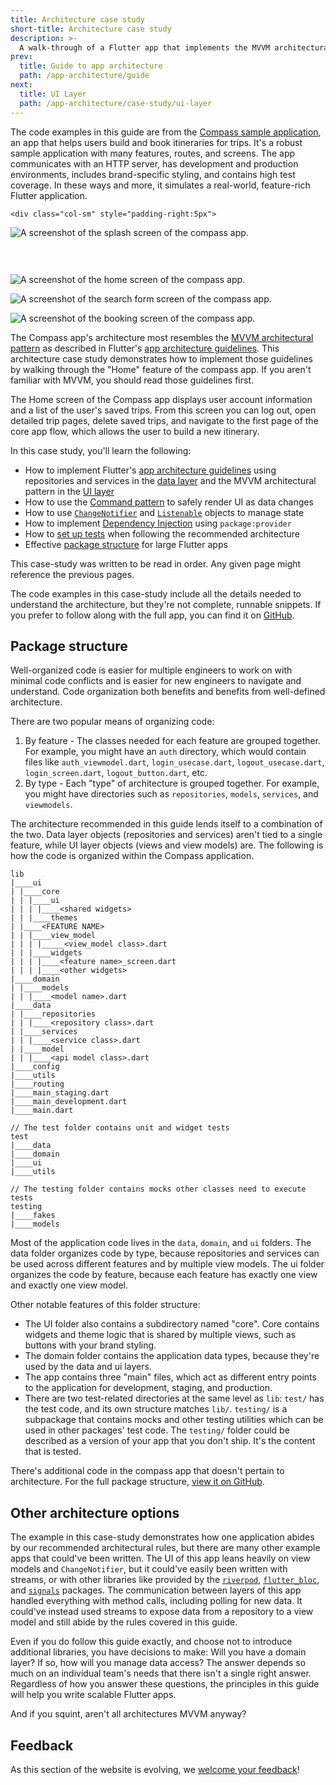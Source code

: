 ```yaml
---
title: Architecture case study
short-title: Architecture case study
description: >-
  A walk-through of a Flutter app that implements the MVVM architectural pattern.
prev:
  title: Guide to app architecture
  path: /app-architecture/guide
next:
  title: UI Layer
  path: /app-architecture/case-study/ui-layer
---
```


The code examples in this guide are from the [Compass sample application][],
an app that helps users build and book itineraries for trips.
It's a robust sample application with many features, routes, and screens.
The app communicates with an HTTP server,
has development and production environments,
includes brand-specific styling, and contains high test coverage.
In these ways and more, it simulates a real-world,
feature-rich Flutter application.

<div class="row" style="padding-bottom:30px;">

    <div class="col-sm" style="padding-right:5px">

![A screenshot of the splash screen of the compass app.](/assets/images/docs/app-architecture/case-study/splash_screen.png)
    </div>
    <div class="col-sm" style="padding-left:0;padding-right:5px;">

![A screenshot of the home screen of the compass app.](/assets/images/docs/app-architecture/case-study/home_screen.png)
    </div>
    <div class="col-sm" style="padding-left:0;padding-right:5px;">

![A screenshot of the search form screen of the compass app.](/assets/images/docs/app-architecture/case-study/search_form_screen.png)
    </div>
    <div class="col-sm" style="padding-left:0;">

![A screenshot of the booking screen of the compass app.](/assets/images/docs/app-architecture/case-study/booking_screen.png)
    </div>
</div>

The Compass app's architecture most resembles the [MVVM architectural pattern][]
as described in Flutter's [app architecture guidelines][].
This architecture case study demonstrates how to
implement those guidelines by walking through
the "Home" feature of the compass app.
If you aren't familiar with MVVM, you should read those guidelines first.

The Home screen of the Compass app displays user account information and
a list of the user's saved trips.
From this screen you can log out, open detailed trip pages,
delete saved trips, and navigate to the first page of the core app flow,
which allows the user to build a new itinerary.

In this case study, you'll learn the following:

* How to implement Flutter's [app architecture guidelines][]
  using repositories and services in the [data layer][] and
  the MVVM architectural pattern in the [UI layer][]
* How to use the [Command pattern][] to safely render UI as data changes
* How to use [`ChangeNotifier`][] and [`Listenable`][] objects to manage state
* How to implement [Dependency Injection][] using `package:provider`
* How to [set up tests][] when following the recommended architecture
* Effective [package structure][] for large Flutter apps

This case-study was written to be read in order.
Any given page might reference the previous pages.

The code examples in this case-study include all the details needed to
understand the architecture, but they're not complete, runnable snippets.
If you prefer to follow along with the full app,
you can find it on [GitHub][].

## Package structure

Well-organized code is easier for multiple engineers to work on with
minimal code conflicts and is easier for new engineers to
navigate and understand.
Code organization both benefits and benefits from well-defined architecture.

There are two popular means of organizing code:

1. By feature - The classes needed for each feature are grouped together. For
   example, you might have an `auth` directory, which would contain files
   like `auth_viewmodel.dart`, `login_usecase.dart`, `logout_usecase.dart`,
   `login_screen.dart`, `logout_button.dart`, etc.
2. By type - Each "type" of architecture is grouped together.
   For example, you might have directories such as
   `repositories`, `models`, `services`, and `viewmodels`.

The architecture recommended in this guide lends itself to
a combination of the two.
Data layer objects (repositories and services) aren't tied to a single feature,
while UI layer objects (views and view models) are.
The following is how the code is organized within the Compass application.

```plaintext
lib
|____ui
| |____core
| | |____ui
| | | |____<shared widgets>
| | |____themes
| |____<FEATURE NAME>
| | |____view_model
| | | |_____<view_model class>.dart
| | |____widgets
| | | |____<feature name>_screen.dart
| | | |____<other widgets>
|____domain
| |____models
| | |____<model name>.dart
|____data
| |____repositories
| | |____<repository class>.dart
| |____services
| | |____<service class>.dart
| |____model
| | |____<api model class>.dart
|____config
|____utils
|____routing
|____main_staging.dart
|____main_development.dart
|____main.dart

// The test folder contains unit and widget tests
test
|____data
|____domain
|____ui
|____utils

// The testing folder contains mocks other classes need to execute tests
testing
|____fakes
|____models
```

Most of the application code lives in the
`data`, `domain`, and `ui` folders.
The data folder organizes code by type,
because repositories and services can be used across
different features and by multiple view models.
The ui folder organizes the code by feature,
because each feature has exactly one view and exactly one view model.

Other notable features of this folder structure:

* The UI folder also contains a subdirectory named "core".
  Core contains widgets and theme logic that is shared by multiple views,
  such as buttons with your brand styling.
* The domain folder contains the application data types, because they're
  used by the data and ui layers.
* The app contains three "main" files, which act as different entry points to
  the application for development, staging, and production.
* There are two test-related directories at the same level as `lib`: `test/` has
  the test code, and its own structure matches `lib/`. `testing/` is a
  subpackage that contains mocks and other testing utilities which can be used
  in other packages' test code. The `testing/` folder could be described as a
  version of your app that you don't ship. It's the content that is tested.

There's additional code in the compass app that doesn't pertain to architecture.
For the full package structure, [view it on GitHub][].

## Other architecture options

The example in this case-study demonstrates how one application abides by our
recommended architectural rules, but there are many other example apps that
could've been written. The UI of this app leans heavily on view models
and `ChangeNotifier`, but it could've easily been written
with streams, or with other libraries like provided by the [`riverpod`][],
[`flutter_bloc`][], and [`signals`][] packages.
The communication between layers of this app handled
everything with method calls, including polling for new data.
It could've instead used streams to expose data from a repository to
a view model and still abide by the rules covered in this guide.

Even if you do follow this guide exactly,
and choose not to introduce additional libraries, you have decisions to make:
Will you have a domain layer?
If so, how will you manage data access?
The answer depends so much on an individual team's needs that
there isn't a single right answer.
Regardless of how you answer these questions,
the principles in this guide will help you write scalable Flutter apps.

And if you squint, aren't all architectures MVVM anyway?

[Compass sample application]: https://github.com/flutter/samples/tree/main/compass_app
[MVVM architectural pattern]: https://en.wikipedia.org/wiki/Model%E2%80%93view%E2%80%93viewmodel
[app architecture guidelines]: /app-architecture/guide
[data layer]: /app-architecture/case-study/data-layer
[UI layer]: /app-architecture/case-study/ui-layer
[Command pattern]: /app-architecture/case-study/ui-layer#command-objects
[`ChangeNotifier`]: {{site.api}}/flutter/foundation/ChangeNotifier-class.html
[`Listenable`]: {{site.api}}/flutter/foundation/Listenable-class.html
[Dependency Injection]: /app-architecture/case-study/dependency-injection
[set up tests]: /app-architecture/case-study/testing
[view it on GitHub]: https://github.com/flutter/samples/tree/main/compass_app
[GitHub]: https://github.com/flutter/samples/tree/main/compass_app
[`riverpod`]: {{site.pub-pkg}}/riverpod
[`flutter_bloc`]: {{site.pub-pkg}}/flutter_bloc
[`signals`]: {{site.pub-pkg}}/signals
[package structure]: /app-architecture/case-study#package-structure

## Feedback

As this section of the website is evolving,
we [welcome your feedback][]!

[welcome your feedback]: https://google.qualtrics.com/jfe/form/SV_4T0XuR9Ts29acw6?page="case-study/index"
